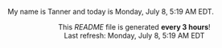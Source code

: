 My name is Tanner and today is Monday, July 8, 5:19 AM EDT.

<p align="center">This <i>README</i> file is generated <b>every 3 hours</b>!</br>Last refresh: Monday, July 8, 5:19 AM EDT<br /></p>
